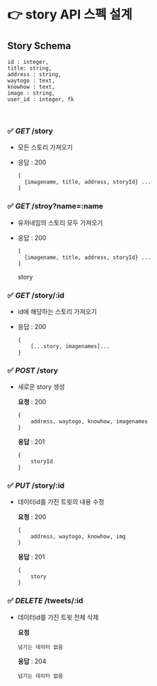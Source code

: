 # 👉 story API 스펙 설계

## Story Schema

```
id : integer,
title: string,
address : string,
waytogo : text,
knowhow : text,
image : string,
user_id : integer, fk
```

<br>

### ✅ _GET_ /story

- 모든 스토리 가져오기
- 응답 : 200

  ```
  [
    {imagename, title, address, storyId} ...
  ]
  ```

### ✅ _GET_ /stroy?name=:name

- 유저네임의 스토리 모두 가져오기
- 응답 : 200

  ```
  [
    {imagename, title, address, storyId} ...
  ]
  ```

  story

### ✅ _GET_ /story/:id

- id에 해당하는 스토리 가져오기
- 응답 : 200

  ```
  {
      [...story, imagenames]...
  }
  ```

### ✅ _POST_ /story

- 새로운 story 생성

  **요청** : 200

  ```
  {
      address, waytogo, knowhow, imagenames
  }
  ```

  **응답** : 201

  ```
  {
      storyId
  }
  ```

### ✅ _PUT_ /story/:id

- 데이터id를 가진 트윗의 내용 수정

  **요청** : 200

  ```
  {
      address, waytogo, knowhow, img
  }
  ```

  **응답** : 201

  ```
  {
      story
  }
  ```

### ✅ _DELETE_ /tweets/:id

- 데이터id를 가진 트윗 전체 삭제

  **요청**

  ```
  넘기는 데이터 없음
  ```

  **응답** : 204

  ```
  넘기는 데이터 없음
  ```
